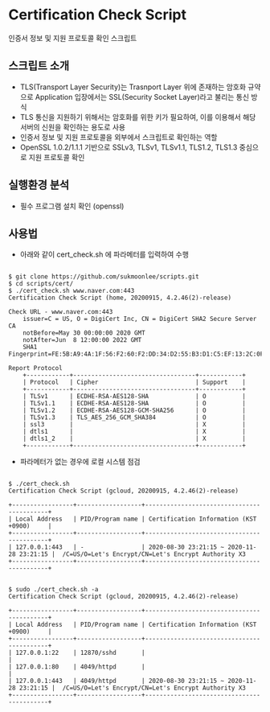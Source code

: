# Certification Check Script
인증서 정보 및 지원 프로토콜 확인 스크립트

## 스크립트 소개
* TLS(Transport Layer Security)는 Trasnport Layer 위에 존재하는 암호화 규약으로 Application 입장에서는 SSL(Security Socket Layer)라고 불리는 통신 방식
* TLS 통신을 지원하기 위해서는 암호화를 위한 키가 필요하여, 이를 이용해서 해당 서버의 신원을 확인하는 용도로 사용
* 인증서 정보 및 지원 프로토콜을 외부에서 스크립트로 확인하는 역할
* OpenSSL 1.0.2/1.1.1 기반으로 SSLv3, TLSv1, TLSv1.1, TLS1.2, TLS1.3 중심으로 지원 프로토콜 확인

## 실행환경 분석
 * 필수 프로그램 설치 확인 (openssl)

## 사용법
 * 아래와 같이 cert_check.sh 에 파라메터를 입력하여 수행
<pre><code>
$ git clone https://github.com/sukmoonlee/scripts.git
$ cd scripts/cert/
$ ./cert_check.sh www.naver.com:443
Certification Check Script (home, 20200915, 4.2.46(2)-release)

Check URL - www.naver.com:443
    issuer=C = US, O = DigiCert Inc, CN = DigiCert SHA2 Secure Server CA
    notBefore=May 30 00:00:00 2020 GMT
    notAfter=Jun  8 12:00:00 2022 GMT
    SHA1 Fingerprint=FE:5B:A9:4A:1F:56:F2:60:F2:DD:34:D2:55:B3:D1:C5:EF:13:2C:0F

Report Protocol
    +------------+----------------------------------+------------+
    | Protocol   | Cipher                           | Support    |
    +------------+----------------------------------+------------+
    | TLSv1      | ECDHE-RSA-AES128-SHA             | O          |
    | TLSv1.1    | ECDHE-RSA-AES128-SHA             | O          |
    | TLSv1.2    | ECDHE-RSA-AES128-GCM-SHA256      | O          |
    | TLSv1.3    | TLS_AES_256_GCM_SHA384           | O          |
    | ssl3       |                                  | X          |
    | dtls1      |                                  | X          |
    | dtls1_2    |                                  | X          |
    +------------+----------------------------------+------------+
</code></pre>

 * 파라메터가 없는 경우에 로컬 시스템 점검
<pre><code>
$ ./cert_check.sh
Certification Check Script (gcloud, 20200915, 4.2.46(2)-release)

+-----------------+------------------+-------------------------------------------+
| Local Address   | PID/Program name | Certification Information (KST +0900)     |
+-----------------+------------------+-------------------------------------------+
| 127.0.0.1:443   | -                | 2020-08-30 23:21:15 ~ 2020-11-28 23:21:15 |  /C=US/O=Let's Encrypt/CN=Let's Encrypt Authority X3
+-----------------+------------------+-------------------------------------------+


$ sudo ./cert_check.sh -a
Certification Check Script (gcloud, 20200915, 4.2.46(2)-release)

+-----------------+------------------+-------------------------------------------+
| Local Address   | PID/Program name | Certification Information (KST +0900)     |
+-----------------+------------------+-------------------------------------------+
| 127.0.0.1:22    | 12870/sshd       |                                           |
| 127.0.0.1:80    | 4049/httpd       |                                           |
| 127.0.0.1:443   | 4049/httpd       | 2020-08-30 23:21:15 ~ 2020-11-28 23:21:15 |  /C=US/O=Let's Encrypt/CN=Let's Encrypt Authority X3
+-----------------+------------------+-------------------------------------------+
</code></pre>
